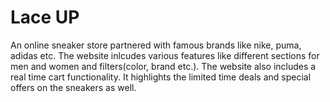 # Lace UP
An online sneaker store partnered with famous brands like nike, puma, adidas etc. The website inlcudes various features like different sections for men and women and filters(color, brand etc.). The website also includes a real time cart functionality. It highlights the limited time deals and special offers on the sneakers as well.
